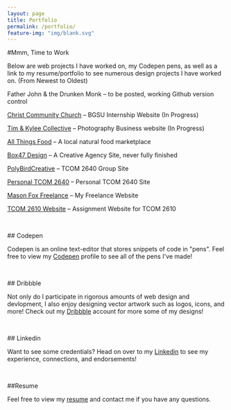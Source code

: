 ```yaml
---
layout: page
title: Portfolio
permalink: /portfolio/
feature-img: "img/blank.svg"
---
```


#Mmm, Time to Work

Below are web projects I have worked on, my Codepen pens, as well as a link to my resume/portfolio to see numerous design projects I have worked on. (From Newest to Oldest)

Father John & the Drunken Monk – to be posted, working Github version control <br>

[Christ Community Church](http://christcommunitychurch.github.io/) – BGSU Internship Website (In Progress)<br>

[Tim & Kylee Collective](http://www.timandkylee.com/) – Photography Business website (In Progress) <br>

[All Things Food](http://www.allthingsfood.coop/) – A local natural food marketplace <br>

[Box47 Design](https://ee855ad80eeb5a47257c4d43928563cdcbc7b18b.googledrive.com/host/0Bx6gXfuMvPnfZkR0SVRSWkJPVG8/Official/index.html) – A Creative Agency Site, never fully finished <br>

[PolyBirdCreative](https://c97171521185bcb1ade23ce1af6fca312192d637.googledrive.com/host/0Bx6gXfuMvPnfaDVUend4ZndaX1k/Poly%20Bird/index.html) – TCOM 2640 Group Site <br>

[Personal TCOM 2640](https://fc671c380c3f7b52a10233ff017c6ed74f9948ef.googledrive.com/host/0Bx6gXfuMvPnfc2NMU3JWcGFGRlU/First%20Site/home.html) – Personal TCOM 2640 Site <br>

[Mason Fox Freelance](http://www.masonfoxdesign.com/) – My Freelance Website <br>

[TCOM 2610 Website](http://masonf3.wix.com/tcom2610) – Assignment Website for TCOM 2610

<br>

##<i class="fa fa-codepen bump"></i> Codepen

Codepen is an online text-editor that stores snippets of code in "pens". Feel free to view my [Codepen](http://codepen.io/masonfox/) profile to see all of the pens I've made!

<br>

##<i class="fa fa-dribbble bump"></i> Dribbble

Not only do I participate in rigorous amounts of web design and devlopment, I also enjoy designing vector artwork such as logos, icons, and more! Check out my [Dribbble](http://dribbble.com/masonfox/) account for more some of my designs!

<br>

##<i class="fa fa-linkedin bump"></i> Linkedin

Want to see some credentials? Head on over to my [Linkedin](https://www.linkedin.com/in/masonfox) to see my experience, connections, and endorsements!

<br>

##Resume

Feel free to view my [resume](https://mega.nz/#!kRM3iCSD!HMOozZ-ka-kFxgm2H0KB-4cxePkW-eQDnDHbtDu-Tuo) and contact me if you have any questions.
